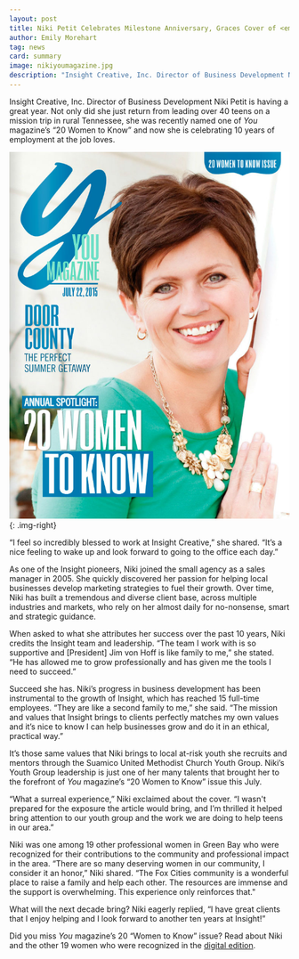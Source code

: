 ```yaml
---
layout: post
title: Niki Petit Celebrates Milestone Anniversary, Graces Cover of <em>You</em> magazine
author: Emily Morehart
tag: news
card: summary
image: nikiyoumagazine.jpg
description: "Insight Creative, Inc. Director of Business Development Niki Petit is having a great year. Not only did she just return from leading over 40 teens on a mission trip in rural Tennessee, she was recently named one of <em>You</em> magazine’s “20 Women to Know” and now she is celebrating 10 years of employment at the job loves."
---
```


Insight Creative, Inc. Director of Business Development Niki Petit is having a great year. Not only did she just return from leading over 40 teens on a mission trip in rural Tennessee, she was recently named one of *You* magazine’s “20 Women to Know” and now she is celebrating 10 years of employment at the job loves.

![Niki Petit You Magazine Cover](/img/nikiyoumagazine.jpg){: .img-right}

“I feel so incredibly blessed to work at Insight Creative,” she shared. “It’s a nice feeling to wake up and look forward to going to the office each day.”

As one of the Insight pioneers, Niki joined the small agency as a sales manager in 2005. She quickly discovered her passion for helping local businesses develop marketing strategies to fuel their growth. Over time, Niki has built a tremendous and diverse client base, across multiple industries and markets, who rely on her almost daily for no-nonsense, smart and strategic guidance.

When asked to what she attributes her success over the past 10 years, Niki credits the Insight team and leadership. “The team I work with is so supportive and [President] Jim von Hoff is like family to me,” she stated. “He has allowed me to grow professionally and has given me the tools I need to succeed.”

Succeed she has. Niki’s progress in business development has been instrumental to the growth of Insight, which has reached 15 full-time employees. “They are like a second family to me,” she said. “The mission and values that Insight brings to clients perfectly matches my own values and it’s nice to know I can help businesses grow and do it in an ethical, practical way.”

It’s those same values that Niki brings to local at-risk youth she recruits and mentors through the Suamico United Methodist Church Youth Group. Niki’s Youth Group leadership is just one of her many talents that brought her to the forefront of *You* magazine’s “20 Women to Know” issue this July.

“What a surreal experience,” Niki exclaimed about the cover. “I wasn't prepared for the exposure the article would bring, and I’m thrilled it helped bring attention to our youth group and the work we are doing to help teens in our area.”

Niki was one among 19 other professional women in Green Bay who were recognized for their contributions to the community and professional impact in the area. “There are so many deserving women in our community, I consider it an honor,” Niki shared. “The Fox Cities community is a wonderful place to raise a family and help each other. The resources are immense and the support is overwhelming. This experience only reinforces that."

What will the next decade bring? Niki eagerly replied, “I have great clients that I enjoy helping and I look forward to another ten years at Insight!”

Did you miss *You* magazine’s 20 “Women to Know” issue? Read about Niki and the other 19 women who were recognized in the [digital edition](http://content.greenbaypressgazette.com/greenbay/issuu/you_july15.php).
